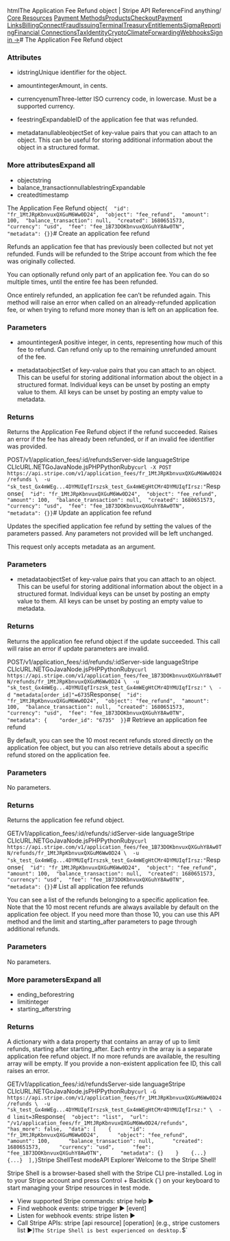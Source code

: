 htmlThe Application Fee Refund object | Stripe API Reference[](/api)Find anything/
[Core Resources](#)
[Payment Methods](#)[Products](#)[Checkout](#)[Payment Links](#)[Billing](#)[Connect](#)[Fraud](#)[Issuing](#)[Terminal](#)[Treasury](#)[Entitlements](#)[Sigma](#)[Reporting](#)[Financial Connections](#)[Tax](#)[Identity](#)[Crypto](#)[Climate](#)[Forwarding](#)[Webhooks](#)[Sign in →](https://dashboard.stripe.com/login)# The Application Fee Refund object

### Attributes

- idstringUnique identifier for the object.


- amountintegerAmount, in cents.


- currencyenumThree-letter ISO currency code, in lowercase. Must be a supported currency.


- feestringExpandableID of the application fee that was refunded.


- metadatanullableobjectSet of key-value pairs that you can attach to an object. This can be useful for storing additional information about the object in a structured format.



### More attributesExpand all

- objectstring
- balance_transactionnullablestringExpandable
- createdtimestamp

The Application Fee Refund object`{  "id": "fr_1MtJRpKbnvuxQXGuM6Ww0D24",  "object": "fee_refund",  "amount": 100,  "balance_transaction": null,  "created": 1680651573,  "currency": "usd",  "fee": "fee_1B73DOKbnvuxQXGuhY8Aw0TN",  "metadata": {}}`# Create an application fee refund

Refunds an application fee that has previously been collected but not yet refunded. Funds will be refunded to the Stripe account from which the fee was originally collected.

You can optionally refund only part of an application fee. You can do so multiple times, until the entire fee has been refunded.

Once entirely refunded, an application fee can’t be refunded again. This method will raise an error when called on an already-refunded application fee, or when trying to refund more money than is left on an application fee.

### Parameters

- amountintegerA positive integer, in cents, representing how much of this fee to refund. Can refund only up to the remaining unrefunded amount of the fee.


- metadataobjectSet of key-value pairs that you can attach to an object. This can be useful for storing additional information about the object in a structured format. Individual keys can be unset by posting an empty value to them. All keys can be unset by posting an empty value to metadata.



### Returns

Returns the Application Fee Refund object if the refund succeeded. Raises an error if the fee has already been refunded, or if an invalid fee identifier was provided.

POST/v1/application_fees/:id/refundsServer-side languageStripe CLIcURL.NETGoJavaNode.jsPHPPythonRuby[](#)[](#)`curl -X POST https://api.stripe.com/v1/application_fees/fr_1MtJRpKbnvuxQXGuM6Ww0D24/refunds \  -u "sk_test_Gx4mWEg...4DYMUIqfIrszsk_test_Gx4mWEgHtCMr4DYMUIqfIrsz:"`Response`{  "id": "fr_1MtJRpKbnvuxQXGuM6Ww0D24",  "object": "fee_refund",  "amount": 100,  "balance_transaction": null,  "created": 1680651573,  "currency": "usd",  "fee": "fee_1B73DOKbnvuxQXGuhY8Aw0TN",  "metadata": {}}`# Update an application fee refund

Updates the specified application fee refund by setting the values of the parameters passed. Any parameters not provided will be left unchanged.

This request only accepts metadata as an argument.

### Parameters

- metadataobjectSet of key-value pairs that you can attach to an object. This can be useful for storing additional information about the object in a structured format. Individual keys can be unset by posting an empty value to them. All keys can be unset by posting an empty value to metadata.



### Returns

Returns the application fee refund object if the update succeeded. This call will raise an error if update parameters are invalid.

POST/v1/application_fees/:id/refunds/:idServer-side languageStripe CLIcURL.NETGoJavaNode.jsPHPPythonRuby[](#)[](#)`curl https://api.stripe.com/v1/application_fees/fee_1B73DOKbnvuxQXGuhY8Aw0TN/refunds/fr_1MtJRpKbnvuxQXGuM6Ww0D24 \  -u "sk_test_Gx4mWEg...4DYMUIqfIrszsk_test_Gx4mWEgHtCMr4DYMUIqfIrsz:" \  -d "metadata[order_id]"=6735`Response`{  "id": "fr_1MtJRpKbnvuxQXGuM6Ww0D24",  "object": "fee_refund",  "amount": 100,  "balance_transaction": null,  "created": 1680651573,  "currency": "usd",  "fee": "fee_1B73DOKbnvuxQXGuhY8Aw0TN",  "metadata": {    "order_id": "6735"  }}`# Retrieve an application fee refund

By default, you can see the 10 most recent refunds stored directly on the application fee object, but you can also retrieve details about a specific refund stored on the application fee.

### Parameters

No parameters.

### Returns

Returns the application fee refund object.

GET/v1/application_fees/:id/refunds/:idServer-side languageStripe CLIcURL.NETGoJavaNode.jsPHPPythonRuby[](#)[](#)`curl https://api.stripe.com/v1/application_fees/fee_1B73DOKbnvuxQXGuhY8Aw0TN/refunds/fr_1MtJRpKbnvuxQXGuM6Ww0D24 \  -u "sk_test_Gx4mWEg...4DYMUIqfIrszsk_test_Gx4mWEgHtCMr4DYMUIqfIrsz:"`Response`{  "id": "fr_1MtJRpKbnvuxQXGuM6Ww0D24",  "object": "fee_refund",  "amount": 100,  "balance_transaction": null,  "created": 1680651573,  "currency": "usd",  "fee": "fee_1B73DOKbnvuxQXGuhY8Aw0TN",  "metadata": {}}`# List all application fee refunds

You can see a list of the refunds belonging to a specific application fee. Note that the 10 most recent refunds are always available by default on the application fee object. If you need more than those 10, you can use this API method and the limit and starting_after parameters to page through additional refunds.

### Parameters

No parameters.

### More parametersExpand all

- ending_beforestring
- limitinteger
- starting_afterstring

### Returns

A dictionary with a data property that contains an array of up to limit refunds, starting after starting_after. Each entry in the array is a separate application fee refund object. If no more refunds are available, the resulting array will be empty. If you provide a non-existent application fee ID, this call raises an error.

GET/v1/application_fees/:id/refundsServer-side languageStripe CLIcURL.NETGoJavaNode.jsPHPPythonRuby[](#)[](#)`curl -G https://api.stripe.com/v1/application_fees/fr_1MtJRpKbnvuxQXGuM6Ww0D24/refunds \  -u "sk_test_Gx4mWEg...4DYMUIqfIrszsk_test_Gx4mWEgHtCMr4DYMUIqfIrsz:" \  -d limit=3`Response`{  "object": "list",  "url": "/v1/application_fees/fr_1MtJRpKbnvuxQXGuM6Ww0D24/refunds",  "has_more": false,  "data": [    {      "id": "fr_1MtJRpKbnvuxQXGuM6Ww0D24",      "object": "fee_refund",      "amount": 100,      "balance_transaction": null,      "created": 1680651573,      "currency": "usd",      "fee": "fee_1B73DOKbnvuxQXGuhY8Aw0TN",      "metadata": {}    }    {...}    {...}  ],}`Stripe ShellTest modeAPI Explorer[](https://stripe.com/docs/stripe-cli#install)`Welcome to the Stripe Shell!

Stripe Shell is a browser-based shell with the Stripe CLI pre-installed. Log in to your
Stripe account and press Control + Backtick (`) on your keyboard to start managing your Stripe
resources in test mode.

- View supported Stripe commands: stripe help ▶️
- Find webhook events: stripe trigger ▶️ [event]
- Listen for webhook events: stripe listen ▶
- Call Stripe APIs: stripe [api resource] [operation] (e.g., stripe customers list ▶️)`The Stripe Shell is best experienced on desktop.`$`